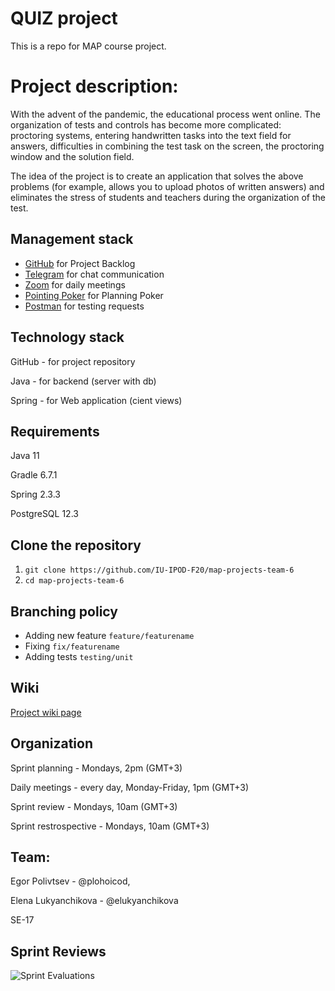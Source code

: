 # QUIZ project

This is a repo for MAP course project.

# Project description:

With the advent of the pandemic, the educational process went online. The organization of tests and controls has become more complicated: proctoring systems, entering handwritten tasks into the text field for answers, difficulties in combining the test task on the screen, the proctoring window and the solution field.

The idea of the project is to create an application that solves the above problems (for example, allows you to upload photos of written answers) and eliminates the stress of students and teachers during the organization of the test.

## Management stack

* [GitHub](https://github.com) for Project Backlog
* [Telegram](https://web.telegram.org) for chat communication
* [Zoom](https://zoom.us/ru-ru/meetings.html) for daily meetings
* [Pointing Poker](https://www.pointingpoker.com) for Planning Poker
* [Postman](https://www.postman.com) for testing requests

## Technology stack

GitHub - for project repository

Java - for backend (server with db)

Spring - for Web application (cient views)

## Requirements

Java 11

Gradle 6.7.1

Spring 2.3.3

PostgreSQL 12.3

## Clone the repository

1. `git clone https://github.com/IU-IPOD-F20/map-projects-team-6`
2. `cd map-projects-team-6`

## Branching policy
- Adding new feature
`feature/featurename`
- Fixing
`fix/featurename`
- Adding tests
`testing/unit`

## Wiki

[Project wiki page](https://github.com/IU-IPOD-F20/map-projects-team-6/wiki)

## Organization

Sprint planning - Mondays, 2pm (GMT+3)

Daily meetings - every day, Monday-Friday, 1pm (GMT+3) 

Sprint review - Mondays, 10am (GMT+3)

Sprint restrospective - Mondays, 10am (GMT+3)

## Team:
Egor Polivtsev - @plohoicod,

Elena Lukyanchikova - @elukyanchikova

SE-17

## Sprint Reviews

![Sprint Evaluations](https://docs.google.com/spreadsheets/d/e/2PACX-1vTXIhfQzTkLutk3Wp2zWwAcCXQe7GZCZGWMZHp4nMPAgInjsxWohwH5hxwd4N9iyATx-H-QBAiTGWlj/pubchart?oid=1026445089&format=image)

